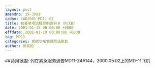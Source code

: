 ```yaml
---
layout: post
amendno: 39-3093
cadno: CAD2001-MD11-07
title: 检查单项远程控制跳开关（RCCB）
date: 2001-01-15 00:00:00 +0800
effdate: 2001-01-19 00:00:00 +0800
tag: MD11
categories: 民航华东管理局适航处
author: 郭奕柏
---
```


##适用范围:
列在紧急服务通告MD11-24A144，2000.05.02上的MD-11飞机

